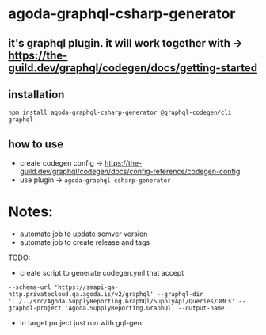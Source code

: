 # agoda-graphql-csharp-generator
## it's graphql plugin. it will work together with -> https://the-guild.dev/graphql/codegen/docs/getting-started

## installation
```node
npm install agoda-graphql-csharp-generator @graphql-codegen/cli graphql
```

## how to use
- create codegen config -> https://the-guild.dev/graphql/codegen/docs/config-reference/codegen-config
- use plugin -> `agoda-graphql-csharp-generator`

# Notes:
- automate job to update semver version
- automate job to create release and tags


TODO:
- create script to generate codegen.yml that accept
```
--schema-url 'https://smapi-qa-http.privatecloud.qa.agoda.is/v2/graphql' --graphql-dir '../../src/Agoda.SupplyReporting.GraphQl/SupplyApi/Queries/DMCs' --graphql-project 'Agoda.SupplyReporting.GraphQl' --output-name
```
- in target project just run with gql-gen
